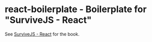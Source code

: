 # react-boilerplate - Boilerplate for "SurviveJS - React"

See [SurviveJS - React](http://survivejs.com/react/introduction/) for the book.
